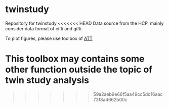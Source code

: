 # twinstudy
Repository for twinstudy
<<<<<<< HEAD
Data source from the HCP, mainly consider data format of cifti and gifti.

To plot figures, please use toolbox of [ATT](https://github.com/BNUCNL/ATT)

This toolbox may contains some other function outside the topic of twin study analysis
=======
>>>>>>> 59a2aeb9e66f5aa49cc5dd16aac73f8a4662b00c
